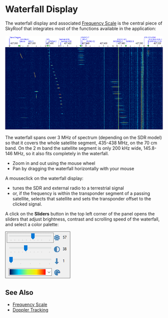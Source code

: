 # Waterfall Display

The waterfall display and associated
[Frequency Scale](frequency_scale.md)
is the central piece of SkyRoof that integrates most of the functions available in the application:

![Waterfall Display panel](../images/waterfall.png)

The waterfall spans over 3 MHz of spectrum (depending on the SDR model) so that it covers the whole
satellite segment, 435-438 MHz, on the 70 cm band. On the 2 m band the satellite segment is
only 200 kHz wide, 145.8-146 MHz, so it also fits completely in the waterfall.

- Zoom in and out using the mouse wheel
- Pan by dragging the waterfall horizontally with your mouse

A mouseclick on the waterfall display:

- tunes the SDR and external radio to a terrestrial signal
- or, if the frequency is within the transponder segment of a passing satellite, selects
    that satellite and sets the transponder offset to the clicked signal.

A click on the **Sliders** button in the top left corner of the panel opens
the sliders that adjust brightness, contrast and scrolling speed of the waterfall,
and select a color palette:

![Waterfall Sliders](../images/waterfall_sliders.png)

## See Also

- [Frequency Scale](frequency_scale.md)
- [Doppler Tracking](doppler_tracking.md)